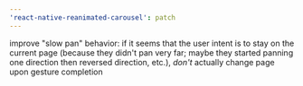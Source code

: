 ```yaml
---
'react-native-reanimated-carousel': patch
---
```


improve "slow pan" behavior: if it seems that the user intent is to stay on the current page (because they didn't pan very far; maybe they started panning one direction then reversed direction, etc.), _don't_ actually change page upon gesture completion
